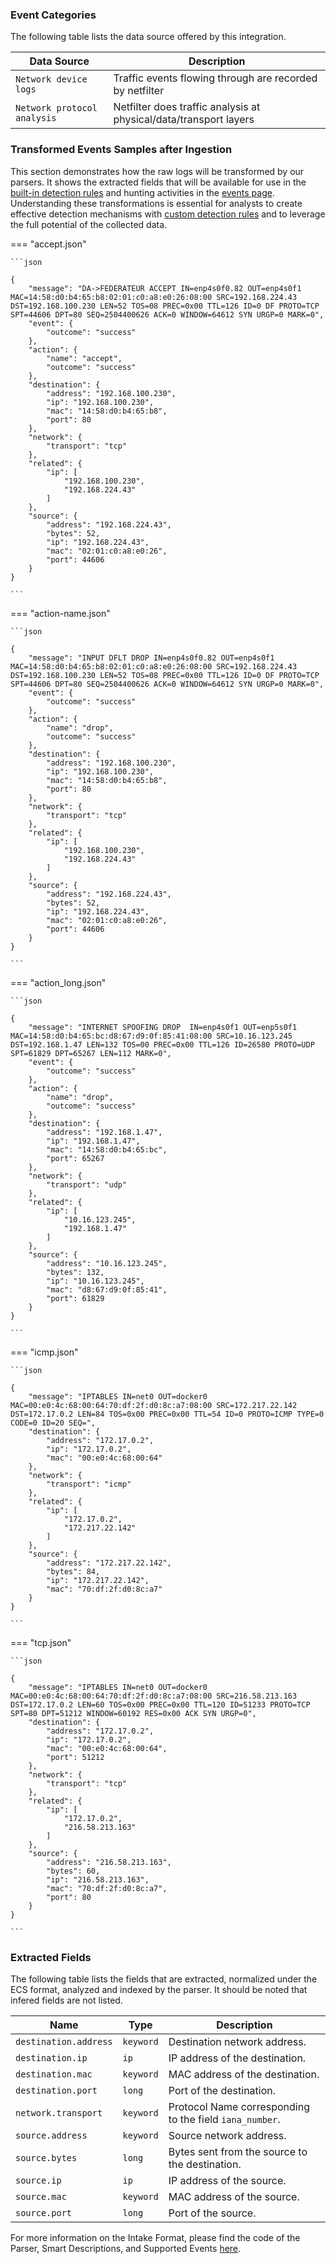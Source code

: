 
### Event Categories


The following table lists the data source offered by this integration.

| Data Source | Description                          |
| ----------- | ------------------------------------ |
| `Network device logs` | Traffic events flowing through are recorded by netfilter |
| `Network protocol analysis` | Netfilter does traffic analysis at physical/data/transport layers |








### Transformed Events Samples after Ingestion

This section demonstrates how the raw logs will be transformed by our parsers. It shows the extracted fields that will be available for use in the [built-in detection rules](/xdr/features/detect/rules_catalog.md) and hunting activities in the [events page](/xdr/features/investigate/events.md). Understanding these transformations is essential for analysts to create effective detection mechanisms with [custom detection rules](/xdr/features/detect/sigma.md) and to leverage the full potential of the collected data.

=== "accept.json"

    ```json
	
    {
        "message": "DA->FEDERATEUR ACCEPT IN=enp4s0f0.82 OUT=enp4s0f1 MAC=14:58:d0:b4:65:b8:02:01:c0:a8:e0:26:08:00 SRC=192.168.224.43 DST=192.168.100.230 LEN=52 TOS=08 PREC=0x00 TTL=126 ID=0 DF PROTO=TCP SPT=44606 DPT=80 SEQ=2504400626 ACK=0 WINDOW=64612 SYN URGP=0 MARK=0",
        "event": {
            "outcome": "success"
        },
        "action": {
            "name": "accept",
            "outcome": "success"
        },
        "destination": {
            "address": "192.168.100.230",
            "ip": "192.168.100.230",
            "mac": "14:58:d0:b4:65:b8",
            "port": 80
        },
        "network": {
            "transport": "tcp"
        },
        "related": {
            "ip": [
                "192.168.100.230",
                "192.168.224.43"
            ]
        },
        "source": {
            "address": "192.168.224.43",
            "bytes": 52,
            "ip": "192.168.224.43",
            "mac": "02:01:c0:a8:e0:26",
            "port": 44606
        }
    }
    	
	```


=== "action-name.json"

    ```json
	
    {
        "message": "INPUT DFLT DROP IN=enp4s0f0.82 OUT=enp4s0f1 MAC=14:58:d0:b4:65:b8:02:01:c0:a8:e0:26:08:00 SRC=192.168.224.43 DST=192.168.100.230 LEN=52 TOS=08 PREC=0x00 TTL=126 ID=0 DF PROTO=TCP SPT=44606 DPT=80 SEQ=2504400626 ACK=0 WINDOW=64612 SYN URGP=0 MARK=0",
        "event": {
            "outcome": "success"
        },
        "action": {
            "name": "drop",
            "outcome": "success"
        },
        "destination": {
            "address": "192.168.100.230",
            "ip": "192.168.100.230",
            "mac": "14:58:d0:b4:65:b8",
            "port": 80
        },
        "network": {
            "transport": "tcp"
        },
        "related": {
            "ip": [
                "192.168.100.230",
                "192.168.224.43"
            ]
        },
        "source": {
            "address": "192.168.224.43",
            "bytes": 52,
            "ip": "192.168.224.43",
            "mac": "02:01:c0:a8:e0:26",
            "port": 44606
        }
    }
    	
	```


=== "action_long.json"

    ```json
	
    {
        "message": "INTERNET SPOOFING DROP  IN=enp4s0f1 OUT=enp5s0f1 MAC=14:58:d0:b4:65:bc:d8:67:d9:0f:85:41:08:00 SRC=10.16.123.245 DST=192.168.1.47 LEN=132 TOS=00 PREC=0x00 TTL=126 ID=26580 PROTO=UDP SPT=61829 DPT=65267 LEN=112 MARK=0",
        "event": {
            "outcome": "success"
        },
        "action": {
            "name": "drop",
            "outcome": "success"
        },
        "destination": {
            "address": "192.168.1.47",
            "ip": "192.168.1.47",
            "mac": "14:58:d0:b4:65:bc",
            "port": 65267
        },
        "network": {
            "transport": "udp"
        },
        "related": {
            "ip": [
                "10.16.123.245",
                "192.168.1.47"
            ]
        },
        "source": {
            "address": "10.16.123.245",
            "bytes": 132,
            "ip": "10.16.123.245",
            "mac": "d8:67:d9:0f:85:41",
            "port": 61829
        }
    }
    	
	```


=== "icmp.json"

    ```json
	
    {
        "message": "IPTABLES IN=net0 OUT=docker0 MAC=00:e0:4c:68:00:64:70:df:2f:d0:8c:a7:08:00 SRC=172.217.22.142 DST=172.17.0.2 LEN=84 TOS=0x00 PREC=0x00 TTL=54 ID=0 PROTO=ICMP TYPE=0 CODE=0 ID=20 SEQ=",
        "destination": {
            "address": "172.17.0.2",
            "ip": "172.17.0.2",
            "mac": "00:e0:4c:68:00:64"
        },
        "network": {
            "transport": "icmp"
        },
        "related": {
            "ip": [
                "172.17.0.2",
                "172.217.22.142"
            ]
        },
        "source": {
            "address": "172.217.22.142",
            "bytes": 84,
            "ip": "172.217.22.142",
            "mac": "70:df:2f:d0:8c:a7"
        }
    }
    	
	```


=== "tcp.json"

    ```json
	
    {
        "message": "IPTABLES IN=net0 OUT=docker0 MAC=00:e0:4c:68:00:64:70:df:2f:d0:8c:a7:08:00 SRC=216.58.213.163 DST=172.17.0.2 LEN=60 TOS=0x00 PREC=0x00 TTL=120 ID=51233 PROTO=TCP SPT=80 DPT=51212 WINDOW=60192 RES=0x00 ACK SYN URGP=0",
        "destination": {
            "address": "172.17.0.2",
            "ip": "172.17.0.2",
            "mac": "00:e0:4c:68:00:64",
            "port": 51212
        },
        "network": {
            "transport": "tcp"
        },
        "related": {
            "ip": [
                "172.17.0.2",
                "216.58.213.163"
            ]
        },
        "source": {
            "address": "216.58.213.163",
            "bytes": 60,
            "ip": "216.58.213.163",
            "mac": "70:df:2f:d0:8c:a7",
            "port": 80
        }
    }
    	
	```





### Extracted Fields

The following table lists the fields that are extracted, normalized under the ECS format, analyzed and indexed by the parser. It should be noted that infered fields are not listed.

| Name | Type | Description                |
| ---- | ---- | ---------------------------|
|`destination.address` | `keyword` | Destination network address. |
|`destination.ip` | `ip` | IP address of the destination. |
|`destination.mac` | `keyword` | MAC address of the destination. |
|`destination.port` | `long` | Port of the destination. |
|`network.transport` | `keyword` | Protocol Name corresponding to the field `iana_number`. |
|`source.address` | `keyword` | Source network address. |
|`source.bytes` | `long` | Bytes sent from the source to the destination. |
|`source.ip` | `ip` | IP address of the source. |
|`source.mac` | `keyword` | MAC address of the source. |
|`source.port` | `long` | Port of the source. |



For more information on the Intake Format, please find the code of the Parser, Smart Descriptions, and Supported Events [here](https://github.com/SEKOIA-IO/intake-formats/tree/main/Netfilter/netfilter).